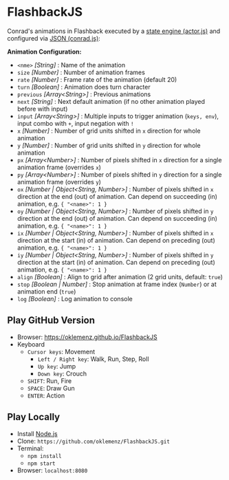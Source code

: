 # FlashbackJS

Conrad's animations in Flashback executed by a [state engine (actor.js)](.js/actor.js) and configured via [JSON (conrad.js)](./js/conrad.js):

**Animation Configuration:**
- `<nme>` _[String]_ : Name of the animation 
- `size` _[Number]_ : Number of animation frames
- `rate` _[Number]_ : Frame rate of the animation (default 20)
- `turn` _[Boolean]_ : Animation does turn character
- `previous` _[Array\<String\>]_ : Previous animations
- `next` _[String]_ : Next default animation (if no other animation played before with input)
- `input` _[Array\<String\>]_ : Multiple inputs to trigger animation (`keys, env`), input combo with `+`, input negation with `!`
- `x` _[Number]_ : Number of grid units shifted in `x` direction for whole animation
- `y` _[Number]_ : Number of grid units shifted in `y` direction for whole animation
- `px` _[Array\<Number\>]_ : Number of pixels shifted in `x` direction for a single animation frame (overrides `x`)
- `py` _[Array\<Number\>]_ : Number of pixels shifted in `y` direction for a single animation frame (overrides `y`)
- `ox` _[Number | Object\<String, Number\>]_ : Number of pixels shifted in `x` direction at the end (out) of animation. Can depend on succeeding (in) animation, e.g. `{ "<name>": 1 }`   
- `oy` _[Number | Object\<String, Number\>]_ : Number of pixels shifted in `y` direction at the end (out) of animation. Can depend on succeeding (in) animation, e.g. `{ "<name>": 1 }`
- `ix` _[Number | Object\<String, Number\>]_ : Number of pixels shifted in `x` direction at the start (in) of animation. Can depend on preceding (out) animation, e.g. `{ "<name>": 1 }`
- `iy` _[Number | Object\<String, Number\>]_ : Number of pixels shifted in `y` direction at the start (in) of animation. Can depend on preceding (out) animation, e.g. `{ "<name>": 1 }`
- `align` _[Boolean]_ : Align to grid after animation (2 grid units, default: `true`)
- `stop` _[Boolean | Number]_ : Stop animation at frame index (`Number`) or at animation end (`true`)
- `log` _[Boolean]_ : Log animation to console

## Play GitHub Version

- Browser: https://oklemenz.github.io/FlashbackJS
- Keyboard
  - `Cursor keys`: Movement
    - `Left / Right key`: Walk, Run, Step, Roll
    - `Up key`: Jump
    - `Down key`: Crouch
  - `SHIFT`: Run, Fire
  - `SPACE`: Draw Gun
  - `ENTER`: Action

## Play Locally

- Install [Node.js](https://nodejs.org)
- Clone: `https://github.com/oklemenz/FlashbackJS.git`
- Terminal:
  - `npm install`
  - `npm start`
- Browser: `localhost:8080`
